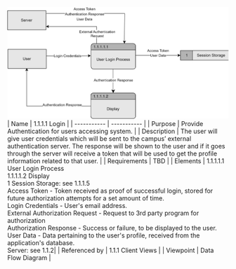 ![Login DFD](TeamThreeFiles/login%20dfd%20(2).svg)
| Name | 1.1.1.1 Login |
| ----------- | ----------- |
| Purpose | Provide Authentication for users accessing system.  |
| Description | The user will give user credentials which will be sent to the campus’ external authentication server. The response will be shown to the user and if it goes through the server will receive a token that will be used to get the profile information related to that user. |
| Requirements | TBD  |
| Elements | 1.1.1.1.1 User Login Process <br>1.1.1.1.2 Display  <br>1 Session Storage: see 1.1.1.5<br>Access Token - Token received as proof of successful login, stored for future authorization attempts for a set amount of time.<br>Login Credentials - User's email address.<br>External Authorization Request - Request to 3rd party program for authorization<br>Authorization Response - Success or failure, to be displayed to the user.<br>User Data - Data pertaining to the user's profile, received from the application's database.<br>Server: see 1.1.2|
| Referenced by | 1.1.1 Client Views  |
| Viewpoint | Data Flow Diagram |
